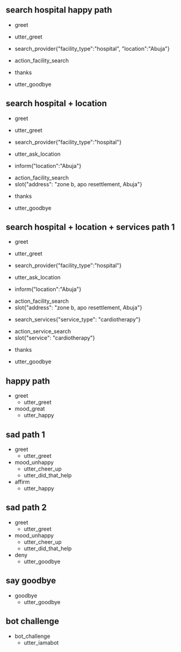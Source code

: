 ## search hospital happy path
* greet
 - utter_greet
* search_provider{"facility_type":"hospital", "location":"Abuja"}
 - action_facility_search
* thanks
 - utter_goodbye


## search hospital + location
* greet
 - utter_greet
* search_provider{"facility_type":"hospital"}
 - utter_ask_location
* inform{"location":"Abuja"}
 - action_facility_search
 - slot{"address": "zone b, apo resettlement, Abuja"}
* thanks
 - utter_goodbye

## search hospital + location + services path 1
* greet
 - utter_greet
* search_provider{"facility_type":"hospital"}
 - utter_ask_location
* inform{"location":"Abuja"}
 - action_facility_search
 - slot{"address": "zone b, apo resettlement, Abuja"}
* search_services{"service_type": "cardiotherapy"}
 - action_service_search
 - slot{"service": "cardiotherapy"}
* thanks
 - utter_goodbye



## happy path
* greet
  - utter_greet
* mood_great
  - utter_happy

## sad path 1
* greet
  - utter_greet
* mood_unhappy
  - utter_cheer_up
  - utter_did_that_help
* affirm
  - utter_happy

## sad path 2
* greet
  - utter_greet
* mood_unhappy
  - utter_cheer_up
  - utter_did_that_help
* deny
  - utter_goodbye

## say goodbye
* goodbye
  - utter_goodbye

## bot challenge
* bot_challenge
  - utter_iamabot
